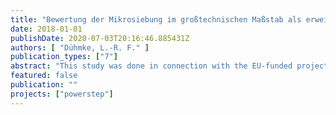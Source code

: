 ```yaml
---
title: "Bewertung der Mikrosiebung im großtechnischen Maßstab als erweiterte Vorklärung unter biologischen und ökonomischen Aspekten"
date: 2018-01-01
publishDate: 2020-07-03T20:16:46.885431Z
authors: [ "Dühmke, L.-R. F." ]
publication_types: ["7"]
abstract: "This study was done in connection with the EU-funded project POWERSTEP. Powerstep, with various research-work packages, is positioned to help conceptualise waste water treatment facilities as energy suppliers. The goal of the study is to evaluate if micro-filtration, as part of an expanded pre-treatment stage, can provide organic matter for digestion while allowing stable treatment conditions in sludge activation."
featured: false
publication: ""
projects: ["powerstep"]
---
```


